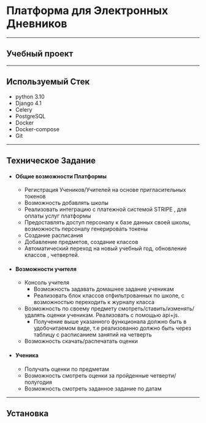 #  Платформа для Электронных Дневников
___
## Учебный проект

___
## Используемый Стек

+ python 3.10
+ Django 4.1
+ Celery
+ PostgreSQL
+ Docker
+ Docker-compose
+ Git
___

## Техническое Задание
+ #### Общие возможности Платформы
  + Регистрация Учеников/Учителей на основе пригласительных токенов
  + Возможность добавлять школы
  + Реализовать интеграцию с платежной системой STRIPE , для оплаты услуг платформы
  + Предоставлять доступ персоналу к базе данных своей школы, возможность персоналу генерировать токены
  + Создание расписания
  + Добавление предметов, создание классов
  + Автоматический переход на новый учебный год, обновление классов , четвертей. 

+ #### Возможности учителя
  + Консоль учителя
    + Возможность задавать домашнее задание ученикам
    + Реализовать блок классов отфильтрованных по школе, с возможностью переходить к журналу класса 
  + Возможность по своему предмету смотреть/ставить/изменять/удалять оценки ученикам. Реализовать с помощью api+js. 
    + Получение выше указанного функционала должно быть в удобочитаемом виде, т.е реализованно должно быть через таблицу с расписанием занятий на четверть 
  + Возможность скачать/распечатать оценки

+ #### Ученика
  + Получать оценки по предметам
  + Возможность смотреть оценки за пройденные четверти/полугодия
  + Возможность смотреть заданное задание по датам

___

## Установка

